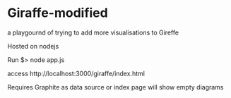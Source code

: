 Giraffe-modified
================

a playgournd of trying to add more visualisations to Gireffe

Hosted on nodejs

Run
     $> node app.js

access
     http://localhost:3000/giraffe/index.html

Requires Graphite as data source or index page will show empty diagrams
